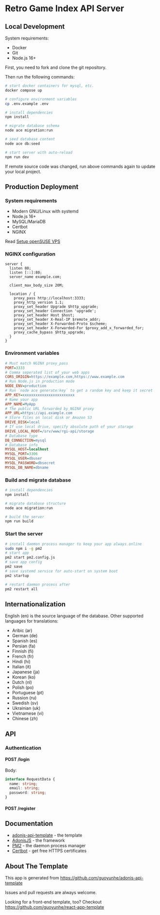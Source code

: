 # Retro Game Index API Server

## Local Development

System requirements:

- Docker
- Git
- Node.js 16+

First, you need to fork and clone the git repository.

Then run the following commands:

```bash
# start docker containers for mysql, etc.
docker compose up

# configure environment variables
cp .env.example .env

# install dependencies
npm install

# migrate database schema
node ace migration:run

# seed database content
node ace db:seed

# start server with auto-reload
npm run dev
```

If remote source code was changed, run above commands again to update your local project.

## Production Deployment

### System requirements

- Modern GNU/Linux with systemd
- Node.js 16+
- MySQL/MariaDB
- Certbot
- NGINX

Read [Setup openSUSE VPS](https://en.opensuse.org/Setup_openSUSE_VPS)

### NGINX configuration

```
server {
  listen 80;
  listen [::]:80;
  server_name example.com;

  client_max_body_size 20M;

  location / {
    proxy_pass http://localhost:3333;
    proxy_http_version 1.1;
    proxy_set_header Upgrade $http_upgrade;
    proxy_set_header Connection 'upgrade';
    proxy_set_header Host $host;
    proxy_set_header X-Real-IP $remote_addr;
    proxy_set_header X-Forwarded-Proto $scheme;
    proxy_set_header X-Forwarded-For $proxy_add_x_forwarded_for;
    proxy_cache_bypass $http_upgrade;
  }
}
```

### Environment variables

```ini
# Must match NGINX proxy_pass
PORT=3333
# Comma seperated list of your web apps
CORS_ORIGIN=https://example.com,https://www.example.com
# Run Node.js in production mode
NODE_ENV=production
# Run `node ace generate:key` to get a random key and keep it secret
APP_KEY=xxxxxxxxxxxxxxxxxxxxxxxx
# Name your app
APP_NAME=MyApp
# The public URL forwarded by NGINX proxy
APP_URL=https://api.example.com
# Store files on local disk or Amazon S3
DRIVE_DISK=local
# If use local drive, specify absolute path of your storage
DRIVE_LOCAL_ROOT=/srv/www/rgi-api/storage
# Database type
DB_CONNECTION=mysql
# Database info
MYSQL_HOST=localhost
MYSQL_PORT=3306
MYSQL_USER=dbuser
MYSQL_PASSWORD=dbsecret
MYSQL_DB_NAME=dbname
```

### Build and migrate database

```bash
# install dependencies
npm install

# migrate database structure
node ace migration:run

# build the server
npm run build
```

### Start the server

```bash
# install daemon process manager to keep your app always online
sudo npm i -g pm2
# start app
pm2 start pm2.config.js
# save app config
pm2 save
# save systemd service for auto-start on system boot
pm2 startup

# restart daemon process after
pm2 restart all
```

## Internationalization

English (en) is the source language of the database. Other supported languages for translations:

- Aribic (ar)
- German (de)
- Spanish (es)
- Persian (fa)
- Finnish (fi)
- French (fr)
- Hindi (hi)
- Italian (it)
- Japanese (ja)
- Korean (ko)
- Dutch (nl)
- Polish (po)
- Portuguese (pt)
- Russion (ru)
- Swedish (sv)
- Ukrainian (uk)
- Vietnamese (vi)
- Chinese (zh)

## API

### Authentication

#### POST /login

Body:

```ts
interface RequestData {
  name: string;
  email: string;
  password: string;
}
```

#### POST /register

## Documentation

- [adonis-api-template](https://github.com/guoyunhe/adonis-api-template) - the template
- [AdonisJS](https://docs.adonisjs.com/) - the framework
- [PM2](https://pm2.keymetrics.io/) - the daemon process manager
- [Certbot](https://certbot.eff.org/) - get free HTTPS certificates

## About The Template

This app is generated from https://github.com/guoyunhe/adonis-api-template

Issues and pull requests are always welcome.

Looking for a front-end template, too? Checkout https://github.com/guoyunhe/react-app-template
